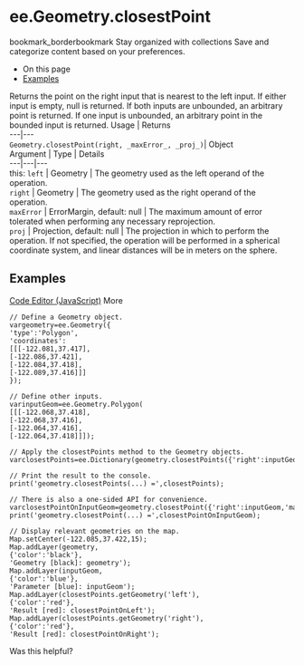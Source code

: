  
#  ee.Geometry.closestPoint
bookmark_borderbookmark Stay organized with collections  Save and categorize content based on your preferences.
  * On this page
  * [Examples](https://developers.google.com/earth-engine/apidocs/ee-geometry-closestpoint#examples)


Returns the point on the right input that is nearest to the left input. If either input is empty, null is returned. If both inputs are unbounded, an arbitrary point is returned. If one input is unbounded, an arbitrary point in the bounded input is returned.
Usage | Returns  
---|---  
`Geometry.closestPoint(right, _maxError_, _proj_)`|  Object  
Argument | Type | Details  
---|---|---  
this: `left` | Geometry | The geometry used as the left operand of the operation.  
`right` | Geometry | The geometry used as the right operand of the operation.  
`maxError` | ErrorMargin, default: null | The maximum amount of error tolerated when performing any necessary reprojection.  
`proj` | Projection, default: null | The projection in which to perform the operation. If not specified, the operation will be performed in a spherical coordinate system, and linear distances will be in meters on the sphere.  
## Examples
[Code Editor (JavaScript)](https://developers.google.com/earth-engine/apidocs/ee-geometry-closestpoint#code-editor-javascript-sample) More
```
// Define a Geometry object.
vargeometry=ee.Geometry({
'type':'Polygon',
'coordinates':
[[[-122.081,37.417],
[-122.086,37.421],
[-122.084,37.418],
[-122.089,37.416]]]
});

// Define other inputs.
varinputGeom=ee.Geometry.Polygon(
[[[-122.068,37.418],
[-122.068,37.416],
[-122.064,37.416],
[-122.064,37.418]]]);

// Apply the closestPoints method to the Geometry objects.
varclosestPoints=ee.Dictionary(geometry.closestPoints({'right':inputGeom,'maxError':1}));

// Print the result to the console.
print('geometry.closestPoints(...) =',closestPoints);

// There is also a one-sided API for convenience.
varclosestPointOnInputGeom=geometry.closestPoint({'right':inputGeom,'maxError':1});
print('geometry.closestPoint(...) =',closestPointOnInputGeom);

// Display relevant geometries on the map.
Map.setCenter(-122.085,37.422,15);
Map.addLayer(geometry,
{'color':'black'},
'Geometry [black]: geometry');
Map.addLayer(inputGeom,
{'color':'blue'},
'Parameter [blue]: inputGeom');
Map.addLayer(closestPoints.getGeometry('left'),
{'color':'red'},
'Result [red]: closestPointOnLeft');
Map.addLayer(closestPoints.getGeometry('right'),
{'color':'red'},
'Result [red]: closestPointOnRight');
```

Was this helpful?
